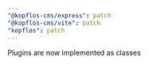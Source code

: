 ```yaml
---
"@kopflos-cms/express": patch
"@kopflos-cms/vite": patch
"kopflos": patch
---
```


Plugins are now implemented as classes
